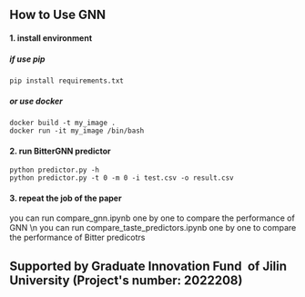 ## How to Use GNN
#### 1. install environment 
##### if use pip
``` 
pip install requirements.txt
```
##### or use docker
``` 
docker build -t my_image .
docker run -it my_image /bin/bash
```

#### 2. run BitterGNN predictor
```
python predictor.py -h
python predictor.py -t 0 -m 0 -i test.csv -o result.csv
```

#### 3. repeat the job of the paper
you can run compare_gnn.ipynb one by one to compare the performance of GNN \n
you can run compare_taste_predictors.ipynb one by one to compare the performance of Bitter predicotrs


## Supported by Graduate Innovation Fund of Jilin University (Project's number: 2022208)


